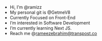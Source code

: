 - Hi, I’m @ramizz
- My personal git is @GetmeV8
- Currently Focused on Front-End
- I’m interested in Software Development
- I’m currently learning Next JS.
- Reach me @rameezebrahim@transpost.co

<!---
raamizz/raamizz is a ✨ special ✨ repository because its `README.md` (this file) appears on your GitHub profile.
You can click the Preview link to take a look at your changes.
--->
